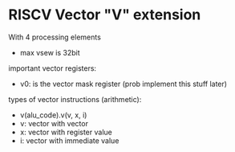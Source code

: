 # RISCV Vector "V" extension

With 4 processing elements

- max vsew is 32bit

important vector registers:
- v0: is the vector mask register (prob implement this stuff later)

types of vector instructions (arithmetic):
- v(alu_code).v(v, x, i)
- v: vector with vector
- x: vector with register value 
- i: vector with immediate value
